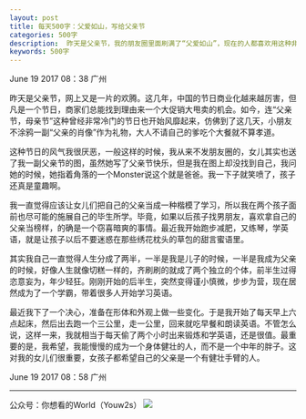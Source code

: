 ```yaml
---
layout: post
title: 每天500字：父爱如山，写给父亲节
categories: 500字
description:  昨天是父亲节，我的朋友圈里面刷满了“父爱如山”，现在的人都喜欢用这种非常廉价的方式来表达亲情，但我从来不这么做，这不是我喜欢的方式。
keywords: 500字
---
```


June 19 2017  08：38 广州

昨天是父亲节，网上又是一片的欢腾。这几年，中国的节日商业化越来越厉害，但凡是一个节日，商家们总能找到理由来一个大促销大甩卖的机会。如今，连“父亲节，母亲节”这种曾经非常冷门的节日也开始风靡起来，仿佛到了这几天，小朋友不涂鸦一副“父亲的肖像”作为礼物，大人不请自己的爹吃个大餐就不算孝道。

这种节日的风气我很厌恶，一般这样的时候，我从来不发朋友圈的，女儿其实也送了我一副父亲节的图，虽然她写了父亲节快乐，但是我在图上却没找到自己，我问她的时候，她指着角落的一个Monster说这个就是爸爸。我一下子就笑喷了，孩子还真是童趣啊。

我一直觉得应该让女儿们把自己的父亲当成一种楷模了学习，所以我在两个孩子面前也尽可能的施展自己的毕生所学。毕竟，如果以后孩子找男朋友，喜欢拿自己的父亲当榜样，的确是一个窃喜暗爽的事情。最近我开始跑步减肥，又练琴，学英语，就是让孩子以后不要迷惑在那些绣花枕头的草包的甜言蜜语里。

其实我自己一直觉得人生分成了两半，一半是我是儿子的时候，一半是我成为父亲的时候，好像人生就像切糕一样的，齐刷刷的就成了两个独立的个体，前半生过得恣意妄为，年少轻狂。刚刚开始的后半生，突然变得谨小慎微，步步为营，现在居然成为了一个学霸，带着很多人开始学习英语。

最近我下了一个决心，准备在形体和外观上做一些变化。于是我开始了每天早上六点起床，然后出去跑一个三公里，走一公里，回来就吃早餐和朗读英语。不管怎么说，这样一来，我就相当于每天偷了两个小时出来锻炼和学英语，还是很值。最重要的是，我希望，我能慢慢的成为一个身体健壮的人，而不是一个中年的胖子。这对我的女儿们很重要，女孩子都希望自己的父亲是一个有健壮手臂的人。



June 19 2017  08：58 广州

---- 
公众号：你想看的World（Youw2s）
![][image-1]

[image-1]:	http://upload-images.jianshu.io/upload_images/3342594-dca1f89eba3e50ca.jpg?imageMogr2/auto-orient/strip%7CimageView2/2/w/1240